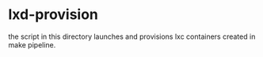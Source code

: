 # lxd-provision

the script in this directory launches and provisions lxc containers created in make pipeline.